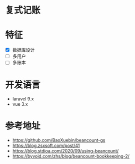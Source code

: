 # 复式记账

# 特征
- [X] 数据库设计
- [ ] 多用户
- [ ] 多账本

# 开发语言
- laravel 9.x
- vue 3.x

# 参考地址
- https://github.com/BaoXuebin/beancount-gs
- https://blog.zsxsoft.com/post/41
- https://blog.stdioa.com/2020/09/using-beancount/
- https://byvoid.com/zhs/blog/beancount-bookkeeping-2/